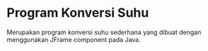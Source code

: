 # Program Konversi Suhu
Merupakan program konversi suhu sederhana yang dibuat dengan menggunakan JFrame component pada Java.
